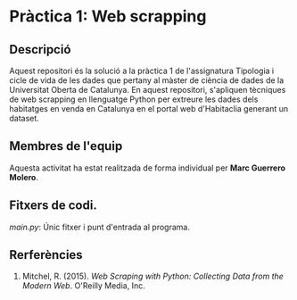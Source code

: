 # Pràctica 1: Web scrapping

## Descripció
Aquest repositori és la solució a la pràctica 1 de l'assignatura Tipologia i cicle de vida de les dades que pertany al màster de ciència de dades de la Universitat Oberta de Catalunya. En aquest repositori, s'apliquen tècniques de web scrapping en llenguatge Python per extreure les dades dels habitatges en venda en Catalunya en el portal web d'Habitaclia generant un dataset.

## Membres de l'equip
Aquesta activitat ha estat realitzada de forma individual per **Marc Guerrero Molero**.

## Fitxers de codi.
_main.py_: Únic fitxer i punt d'entrada al programa.

## Rerferències
1. Mitchel, R. (2015). _Web Scraping with Python: Collecting Data from the Modern Web_. O'Reilly Media, Inc.
